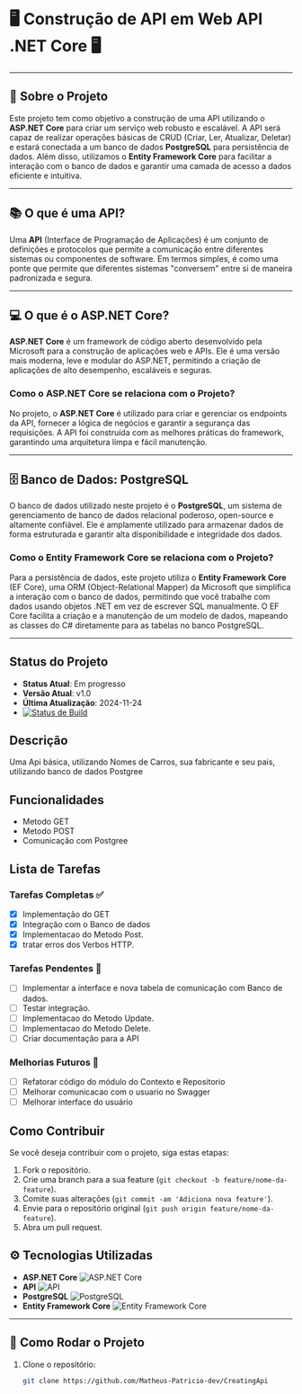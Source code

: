 # 🖥️ **Construção de API em Web API .NET Core** 🖥️

---

## 🚀 Sobre o Projeto

Este projeto tem como objetivo a construção de uma API utilizando o **ASP.NET Core** para criar um serviço web robusto e escalável. A API será capaz de realizar operações básicas de CRUD (Criar, Ler, Atualizar, Deletar) e estará conectada a um banco de dados **PostgreSQL** para persistência de dados. Além disso, utilizamos o **Entity Framework Core** para facilitar a interação com o banco de dados e garantir uma camada de acesso a dados eficiente e intuitiva.

---

## 📚 O que é uma API?

Uma **API** (Interface de Programação de Aplicações) é um conjunto de definições e protocolos que permite a comunicação entre diferentes sistemas ou componentes de software. Em termos simples, é como uma ponte que permite que diferentes sistemas "conversem" entre si de maneira padronizada e segura.

---

## 💻 O que é o ASP.NET Core?

**ASP.NET Core** é um framework de código aberto desenvolvido pela Microsoft para a construção de aplicações web e APIs. Ele é uma versão mais moderna, leve e modular do ASP.NET, permitindo a criação de aplicações de alto desempenho, escaláveis e seguras.

### Como o ASP.NET Core se relaciona com o Projeto?

No projeto, o **ASP.NET Core** é utilizado para criar e gerenciar os endpoints da API, fornecer a lógica de negócios e garantir a segurança das requisições. A API foi construída com as melhores práticas do framework, garantindo uma arquitetura limpa e fácil manutenção.

---

## 🗄️ Banco de Dados: PostgreSQL

O banco de dados utilizado neste projeto é o **PostgreSQL**, um sistema de gerenciamento de banco de dados relacional poderoso, open-source e altamente confiável. Ele é amplamente utilizado para armazenar dados de forma estruturada e garantir alta disponibilidade e integridade dos dados.

### Como o Entity Framework Core se relaciona com o Projeto?

Para a persistência de dados, este projeto utiliza o **Entity Framework Core** (EF Core), uma ORM (Object-Relational Mapper) da Microsoft que simplifica a interação com o banco de dados, permitindo que você trabalhe com dados usando objetos .NET em vez de escrever SQL manualmente. O EF Core facilita a criação e a manutenção de um modelo de dados, mapeando as classes do C# diretamente para as tabelas no banco PostgreSQL.

---

## Status do Projeto
- **Status Atual**: Em progresso
- **Versão Atual**: v1.0
- **Última Atualização**: 2024-11-24
- [![Status de Build](https://img.shields.io/badge/build-passing-brightgreen)](https://ci.example.com)

## Descrição
Uma Api básica, utilizando Nomes de Carros, sua fabricante e seu pais, utilizando banco de dados Postgree

## Funcionalidades
- Metodo GET
- Metodo POST
- Comunicação com Postgree

## Lista de Tarefas

### Tarefas Completas ✅
- [x] Implementação do GET
- [x] Integração com o Banco de dados
- [x] Implementacao do Metodo Post.
- [x] tratar erros dos Verbos HTTP.
 
### Tarefas Pendentes 🚧
- [ ] Implementar a interface e nova tabela de comunicação com Banco de dados.
- [ ] Testar integração.
- [ ] Implementacao do Metodo Update.
- [ ] Implementacao do Metodo Delete.
- [ ] Criar documentação para a API

### Melhorias Futuros 🌱
- [ ] Refatorar código do módulo do Contexto e Repositorio
- [ ] Melhorar comunicacao com o usuario no Swagger
- [ ] Melhorar interface do usuário

## Como Contribuir
Se você deseja contribuir com o projeto, siga estas etapas:
1. Fork o repositório.
2. Crie uma branch para a sua feature (`git checkout -b feature/nome-da-feature`).
3. Comite suas alterações (`git commit -am 'Adiciona nova feature'`).
4. Envie para o repositório original (`git push origin feature/nome-da-feature`).
5. Abra um pull request.


## ⚙️ Tecnologias Utilizadas

- **ASP.NET Core** ![ASP.NET Core](https://img.shields.io/badge/-ASP.NET%20Core-512BD4?style=flat&logo=aspnetcore&logoColor=white)
- **API** ![API](https://img.shields.io/badge/-API-25D366?style=flat&logo=api&logoColor=white)
- **PostgreSQL** ![PostgreSQL](https://img.shields.io/badge/-PostgreSQL-336791?style=flat&logo=postgresql&logoColor=white)
- **Entity Framework Core** ![Entity Framework Core](https://img.shields.io/badge/-Entity%20Framework%20Core-7C7C7C?style=flat&logo=entitydotnet&logoColor=white)

---

## 🔧 Como Rodar o Projeto

1. Clone o repositório:
   ```bash
   git clone https://github.com/Matheus-Patricio-dev/CreatingApi
